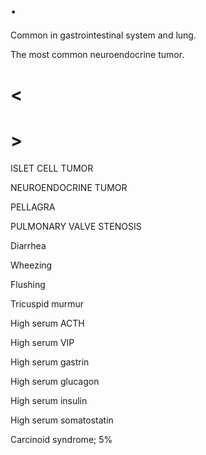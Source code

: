 # .

Common in gastrointestinal system and lung.

The most common neuroendocrine tumor.

# <

# >

ISLET CELL TUMOR

NEUROENDOCRINE TUMOR

PELLAGRA

PULMONARY VALVE STENOSIS

Diarrhea

Wheezing

Flushing

Tricuspid murmur

High serum ACTH

High serum VIP

High serum gastrin

High serum glucagon

High serum insulin

High serum somatostatin

Carcinoid syndrome; 5%
